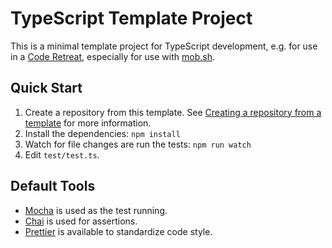 # TypeScript Template Project

This is a minimal template project for TypeScript development, e.g. for use in a [Code Retreat](https://www.coderetreat.org/), especially for use with [mob.sh](https://mob.sh/).

## Quick Start

1. Create a repository from this template. See [Creating a repository from a template](https://docs.github.com/en/github/creating-cloning-and-archiving-repositories/creating-a-repository-on-github/creating-a-repository-from-a-template) for more information.
2. Install the dependencies: `npm install`
3. Watch for file changes are run the tests: `npm run watch`
4. Edit `test/test.ts`.

## Default Tools
- [Mocha](https://mochajs.org/) is used as the test running.
- [Chai](https://www.chaijs.com/) is used for assertions.
- [Prettier](https://prettier.io/) is available to standardize code style.
